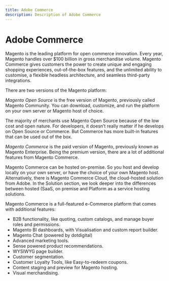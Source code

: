 ```yaml
---
title: Adobe Commerce
description: Description of Adobe Commerce
---
```


# Adobe Commerce

Magento is the leading platform for open commerce innovation. Every year, Magento handles over $100 billion in gross merchandise volume. Magento Commerce gives customers the power to create unique and engaging shopping experiences, out-of-the-box features, and the unlimited ability to customise, a flexible headless architecture, and seamless third-party integrations.

There are two versions of the Magento platform:

_Magento Open Source_ is the free version of Magento, previously called Magento Community. You can download, customize, and run the platform on your own server or Magento host of choice.

The majority of merchants use Magento Open Source because of the low cost and open nature. For developers, it doesn’t really matter if he develops on Open Source or Commerce. But Commerce has more built-in features that can be used out of the box.

_Magento Commerce_ is the paid version of Magento, previously known as Magento Enterprise. Being the premium version, there are a lot of additional features from Magento Commerce.

Magento Commerce can be hosted on-premise. So you host and develop locally on your own server, or have the choice of your own Magento host. Alternatively, there is Magento Commerce Cloud, the cloud-hosted solution from Adobe. In the Solution section, we look deeper into the differences between hosted (SaaS, on premise and Platform as a service hosting solutions.

Magento Commerce is a full-featured e-Commerce platform that comes with additional features:

- B2B functionality, like quoting, custom catalogs, and manage buyer roles and permissions.
- Magento BI dashboards, with Visualisation and custom report builder.
- Magento Chat (powered by dotdigital)
- Advanced marketing tools.
- Sense powered product recommendations.
- WYSIWYG page builder.
- Customer segmentation.
- Customer Loyalty Tools, like Easy-to-redeem coupons.
- Content staging and preview for Magento hosting.
- Visual merchandising.

